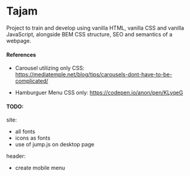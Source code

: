 # Tajam

Project to train and develop using vanilla HTML, vanilla CSS and vanilla JavaScript, alongside BEM CSS structure, SEO and semantics of a webpage. 


#### References

- Carousel utilizing only CSS:
https://mediatemple.net/blog/tips/carousels-dont-have-to-be-complicated/

- Hamburguer Menu CSS only:
https://codepen.io/anon/pen/KLyqeG


#### TODO:

site:
  - all fonts
  - icons as fonts
  - use of jump.js on desktop page

header:
  - create mobile menu

